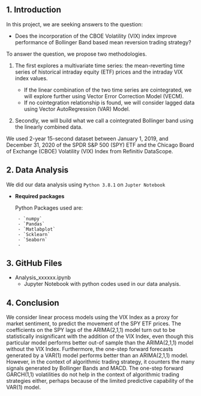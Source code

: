 ## 1. Introduction
In this project, we are seeking answers to the question: 

* Does the incorporation of the CBOE Volatility (VIX) index improve performance of Bollinger Band based mean reversion trading strategy? 

To answer the question, we propose two methodologies. 

1. The first explores a multivariate time series: the mean-reverting time series of historical intraday equity (ETF) prices and the intraday VIX index values. 
    - If the linear combination of the two time series are cointegrated, we will explore further using Vector Error Correction Model (VECM). 
    - If no cointegration relationship is found, we will consider lagged data using Vector AutoRegression (VAR) Model. 
         
2. Secondly, we will build what we call a cointegrated Bollinger band using the linearly combined data.

 We used 2-year 15-second dataset between January 1, 2019, and December 31, 2020 of the SPDR S&P 500 (SPY) ETF and the Chicago Board of Exchange (CBOE) Volatility (VIX) Index from Refinitiv DataScope.

## 2. Data Analysis
We did our data analysis using `Python 3.8.1`  on `Jupter Notebook`
 
 * **Required packages** 
  
      Python Packages used are: 

        - `numpy`
        - `Pandas`
        - `Matlabplot`
        - `Scklearn`
        - `Seaborn`
        - 
## 3. GitHub Files
* Analysis_xxxxxx.ipynb
    - Jupyter Notebook with python codes used in our data analysis.
   
## 4. Conclusion
We consider linear process models using the VIX Index as a proxy for market sentiment, to predict the movement of the SPY ETF prices. The coefficients on the SPY lags of the ARIMA(2,1,1) model turn out to be statistically insignificant with the addition of the VIX Index, even though this particular model performs better out-of sample than the ARIMA(2,1,1) model without the VIX Index. Furthermore, the one-step forward forecasts generated by a VAR(1) model performs better than an ARIMA(2,1,1) model. However, in the context of algorithmic trading strategy, it counters the many signals generated by Bollinger Bands and MACD. The one-step forward GARCH(1,1) volatilities do not help in the context of algorithmic trading strategies either, perhaps because of the limited predictive capability of the VAR(1) model.

